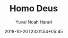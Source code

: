 ---
title: "Homo Deus"
date: 2018-10-20T23:01:54+05:45
draft: false
author: 'Yuval Noah Harari'
read_year: '2017'
book_ref_url: 'https://www.goodreads.com/book/show/31138556-homo-deus'
recommendation: '3'
url: /reading/homo-deus/
---